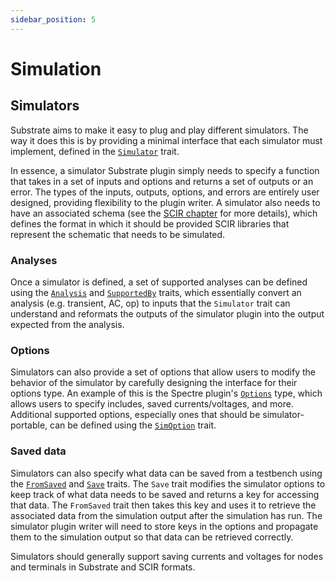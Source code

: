 ```yaml
---
sidebar_position: 5
---
```


# Simulation

## Simulators

Substrate aims to make it easy to plug and play different simulators. The way it does this is by providing a
minimal interface that each simulator must implement, defined in the [`Simulator`](https://api.substratelabs.io/substrate/simulation/trait.Simulator.html) trait.

In essence, a simulator Substrate plugin simply needs to specify a function that takes in a set of inputs and options and returns a set of outputs or an error. The types of the inputs, outputs, options, and errors are entirely user designed, providing flexibility to the plugin writer. A simulator also needs to have an associated schema (see the [SCIR chapter](./scir.md) for more details), which defines the format in which it should be provided SCIR libraries that represent the schematic that needs to be simulated.

### Analyses

Once a simulator is defined, a set of supported analyses can be defined using the [`Analysis`](https://api.substratelabs.io/substrate/simulation/trait.SupportedBy.html) and [`SupportedBy`](https://api.substratelabs.io/substrate/simulation/trait.SupportedBy.html) traits, which essentially convert an analysis (e.g. transient, AC, op) to inputs that the `Simulator` trait can understand and reformats the outputs of the simulator plugin into the output expected from the analysis.

### Options

Simulators can also provide a set of options that allow users to modify the behavior of the simulator by carefully designing the interface for their options type. An example of this is the Spectre plugin's [`Options`](https://api.substratelabs.io/spectre/struct.Options.html) type, which allows users to specify includes, saved currents/voltages, and more. Additional supported options, especially ones that should be simulator-portable, can be defined using the [`SimOption`](https://api.substratelabs.io/substrate/simulation/options/trait.SimOption.html) trait.

### Saved data

Simulators can also specify what data can be saved from a testbench using the 
[`FromSaved`](https://api.substratelabs.io/substrate/simulation/data/trait.FromSaved.html) and 
[`Save`](https://api.substratelabs.io/substrate/simulation/data/trait.Save.html) traits. The `Save` 
trait modifies the simulator options to keep track of what data needs to be saved and returns a key for 
accessing that data. The `FromSaved` trait then takes this key and uses it to retrieve the associated data 
from the simulation output after the simulation has run. The simulator plugin writer will need to 
store keys in the options and propagate them to the simulation output so that data can be retrieved correctly.

Simulators should generally support saving currents and voltages for nodes and terminals in Substrate and SCIR formats.
